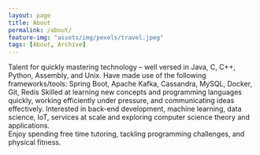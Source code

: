 ```yaml
---
layout: page
title: About
permalink: /about/
feature-img: "assets/img/pexels/travel.jpeg"
tags: [About, Archive]
---
```


Talent for quickly mastering technology – well versed in Java, C, C++, Python, Assembly, and Unix.
Have made use of the following frameworks/tools: Spring Boot, Apache Kafka, Cassandra, MySQL, Docker, Git, Redis
Skilled at learning new concepts and programming languages quickly, working efficiently under pressure, and communicating ideas effectively.
Interested in back-end development, machine learning, data science, IoT, services at scale and exploring computer science theory and applications.    
Enjoy spending free time tutoring, tackling programming challenges, and physical fitness.